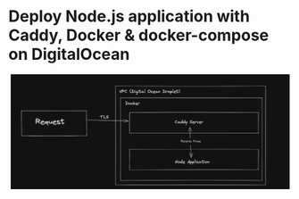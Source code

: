 # Deploy Node.js application with Caddy, Docker & docker-compose on DigitalOcean

![]()
<img src="./docker.png" style="max-width: 500px;width=100%" />
